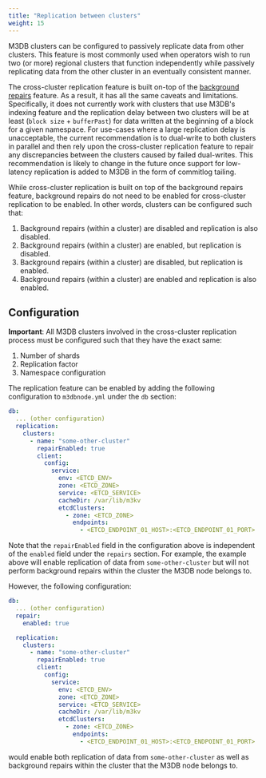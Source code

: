 ```yaml
---
title: "Replication between clusters"
weight: 15
---
```


M3DB clusters can be configured to passively replicate data from other clusters. This feature is most commonly used when operators wish to run two (or more) regional clusters that function independently while passively replicating data from the other cluster in an eventually consistent manner.

The cross-cluster replication feature is built on-top of the [background repairs](/docs/v1.2/operational_guide/repairs) feature. As a result, it has all the same caveats and limitations. Specifically, it does not currently work with clusters that use M3DB's indexing feature and the replication delay between two clusters will be at least (`block size` + `bufferPast`) for data written at the beginning of a block for a given namespace. For use-cases where a large replication delay is unacceptable, the current recommendation is to dual-write to both clusters in parallel and then rely upon the cross-cluster replication feature to repair any discrepancies between the clusters caused by failed dual-writes. This recommendation is likely to change in the future once support for low-latency replication is added to M3DB in the form of commitlog tailing.

While cross-cluster replication is built on top of the background repairs feature, background repairs do not need to be enabled for cross-cluster replication to be enabled. In other words, clusters can be configured such that:

1.  Background repairs (within a cluster) are disabled and replication is also disabled.
2.  Background repairs (within a cluster) are enabled, but replication is disabled.
3.  Background repairs (within a cluster) are disabled, but replication is enabled.
4.  Background repairs (within a cluster) are enabled and replication is also enabled.

## Configuration

**Important**: All M3DB clusters involved in the cross-cluster replication process must be configured such that they have the exact same:

1.  Number of shards
2.  Replication factor
3.  Namespace configuration

The replication feature can be enabled by adding the following configuration to `m3dbnode.yml` under the `db` section:

```yaml
db:
  ... (other configuration)
  replication:
    clusters:
      - name: "some-other-cluster"
        repairEnabled: true
        client:
          config:
            service:
              env: <ETCD_ENV>
              zone: <ETCD_ZONE>
              service: <ETCD_SERVICE>
              cacheDir: /var/lib/m3kv
              etcdClusters:
                - zone: <ETCD_ZONE>
                  endpoints:
                    - <ETCD_ENDPOINT_01_HOST>:<ETCD_ENDPOINT_01_PORT>
```

Note that the `repairEnabled` field in the configuration above is independent of the `enabled` field under the `repairs` section. For example, the example above will enable replication of data from `some-other-cluster` but will not perform background repairs within the cluster the M3DB node belongs to.

However, the following configuration:

```yaml
db:
  ... (other configuration)
  repair:
    enabled: true

  replication:
    clusters:
      - name: "some-other-cluster"
        repairEnabled: true
        client:
          config:
            service:
              env: <ETCD_ENV>
              zone: <ETCD_ZONE>
              service: <ETCD_SERVICE>
              cacheDir: /var/lib/m3kv
              etcdClusters:
                - zone: <ETCD_ZONE>
                  endpoints:
                    - <ETCD_ENDPOINT_01_HOST>:<ETCD_ENDPOINT_01_PORT>
```

would enable both replication of data from `some-other-cluster` as well as background repairs within the cluster that the M3DB node belongs to.
